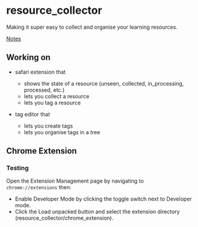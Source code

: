 # resource_collector

Making it super easy to collect and organise your learning resources.

[Notes](https://docs.google.com/document/d/1NNuhU1o3IV2HCOBvrvmCLPsM8TVMv91wsC2ht6T5WsE/edit?usp=sharing)

## Working on

- safari extension that 
  - shows the state of a resource (unseen, collected, in_processing, processed, etc.)
  - lets you collect a resource 
  - lets you tag a resource 

- tag editor that 
  - lets you create tags 
  - lets you organise tags in a tree 

## Chrome Extension 

### Testing 

Open the Extension Management page by navigating to `chrome://extensions` then:
- Enable Developer Mode by clicking the toggle switch next to Developer mode.
- Click the Load unpacked button and select the extension directory (resource_collector/chrome_extension).
